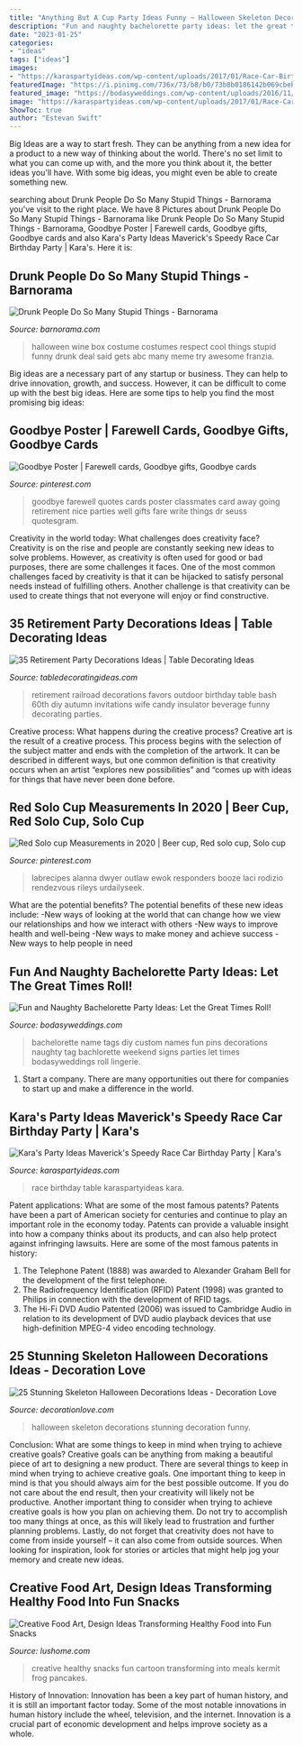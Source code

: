 ```yaml
---
title: "Anything But A Cup Party Ideas Funny ~ Halloween Skeleton Decorations Stunning Decoration Funny"
description: "Fun and naughty bachelorette party ideas: let the great times roll!"
date: "2023-01-25"
categories:
- "ideas"
tags: ["ideas"]
images:
- "https://karaspartyideas.com/wp-content/uploads/2017/01/Race-Car-Birthday-Party-via-Karas-Party-Ideas-KarasPartyIdeas.com30.jpeg"
featuredImage: "https://i.pinimg.com/736x/73/b8/b0/73b8b0186142b069cbeb863f754ac69e.jpg"
featured_image: "https://bodasyweddings.com/wp-content/uploads/2016/11/bachelorette-party-name-tags.jpg"
image: "https://karaspartyideas.com/wp-content/uploads/2017/01/Race-Car-Birthday-Party-via-Karas-Party-Ideas-KarasPartyIdeas.com30.jpeg"
ShowToc: true
author: "Estevan Swift"
---
```



Big Ideas are a way to start fresh. They can be anything from a new idea for a product to a new way of thinking about the world. There's no set limit to what you can come up with, and the more you think about it, the better ideas you'll have. With some big ideas, you might even be able to create something new.

	

		
searching about Drunk People Do So Many Stupid Things - Barnorama you've visit to the right place. We have 8 Pictures about Drunk People Do So Many Stupid Things - Barnorama like Drunk People Do So Many Stupid Things - Barnorama, Goodbye Poster | Farewell cards, Goodbye gifts, Goodbye cards and also Kara&#039;s Party Ideas Maverick&#039;s Speedy Race Car Birthday Party | Kara&#039;s. Here it is:
		
    
## Drunk People Do So Many Stupid Things - Barnorama

<img loading=lazy src="https://www.barnorama.com/wp-content/uploads/2018/04/23-drunk_people_do_so_many_stupid_things.jpg" onerror="this.onerror=null;this.src='https://tse1.mm.bing.net/th?id=OIP.aupGjecuH6wv5J0RMPtxQQAAAA&amp;pid=15.1';" alt="Drunk People Do So Many Stupid Things - Barnorama">

_Source: barnorama.com_

>halloween wine box costume costumes respect cool things stupid funny drunk deal said gets abc many meme try awesome franzia. 

	

Big ideas are a necessary part of any startup or business. They can help to drive innovation, growth, and success. However, it can be difficult to come up with the best big ideas. Here are some tips to help you find the most promising big ideas: 

    
## Goodbye Poster | Farewell Cards, Goodbye Gifts, Goodbye Cards

<img loading=lazy src="https://i.pinimg.com/originals/e4/29/cd/e429cde2895094d003036315f523fd35.jpg" onerror="this.onerror=null;this.src='https://tse3.mm.bing.net/th?id=OIP.JTGCNMKMgC3TO0I0fW30OwHaJ4&amp;pid=15.1';" alt="Goodbye Poster | Farewell cards, Goodbye gifts, Goodbye cards">

_Source: pinterest.com_

>goodbye farewell quotes cards poster classmates card away going retirement nice parties well gifts fare write things dr seuss quotesgram. 

	

Creativity in the world today: What challenges does creativity face?
Creativity is on the rise and people are constantly seeking new ideas to solve problems. However, as creativity is often used for good or bad purposes, there are some challenges it faces. One of the most common challenges faced by creativity is that it can be hijacked to satisfy personal needs instead of fulfilling others. Another challenge is that creativity can be used to create things that not everyone will enjoy or find constructive.

    
## 35 Retirement Party Decorations Ideas | Table Decorating Ideas

<img loading=lazy src="https://www.tabledecoratingideas.com/static/img/railroad-retirement-party-favors-in-blue-730.jpg" onerror="this.onerror=null;this.src='https://tse3.mm.bing.net/th?id=OIP.sboCP25MONL2Hk1deW1SpwHaLH&amp;pid=15.1';" alt="35 Retirement Party Decorations Ideas | Table Decorating Ideas">

_Source: tabledecoratingideas.com_

>retirement railroad decorations favors outdoor birthday table bash 60th diy autumn invitations wife candy insulator beverage funny decorating parties. 

	

Creative process: What happens during the creative process?
Creative art is the result of a creative process. This process begins with the selection of the subject matter and ends with the completion of the artwork. It can be described in different ways, but one common definition is that creativity occurs when an artist “explores new possibilities” and “comes up with ideas for things that have never been done before.

    
## Red Solo Cup Measurements In 2020 | Beer Cup, Red Solo Cup, Solo Cup

<img loading=lazy src="https://i.pinimg.com/736x/73/b8/b0/73b8b0186142b069cbeb863f754ac69e.jpg" onerror="this.onerror=null;this.src='https://tse4.mm.bing.net/th?id=OIP.tleGf52ATrIO9dtkgqUP5QHaH-&amp;pid=15.1';" alt="Red Solo cup Measurements in 2020 | Beer cup, Red solo cup, Solo cup">

_Source: pinterest.com_

>labrecipes alanna dwyer outlaw ewok responders booze laci rodizio rendezvous rileys urdailyseek. 

	

What are the potential benefits?
The potential benefits of these new ideas include: 
-New ways of looking at the world that can change how we view our relationships and how we interact with others 
-New ways to improve health and well-being 
-New ways to make money and achieve success 
-New ways to help people in need

    
## Fun And Naughty Bachelorette Party Ideas: Let The Great Times Roll!

<img loading=lazy src="https://bodasyweddings.com/wp-content/uploads/2016/11/bachelorette-party-name-tags.jpg" onerror="this.onerror=null;this.src='https://tse3.mm.bing.net/th?id=OIP.fbTxFkGFUJt6sJ4rAJBv6QHaJ4&amp;pid=15.1';" alt="Fun and Naughty Bachelorette Party Ideas: Let the Great Times Roll!">

_Source: bodasyweddings.com_

>bachelorette name tags diy custom names fun pins decorations naughty tag bachlorette weekend signs parties let times bodasyweddings roll lingerie. 

	

1. Start a company. There are many opportunities out there for companies to start up and make a difference in the world. 

    
## Kara&#039;s Party Ideas Maverick&#039;s Speedy Race Car Birthday Party | Kara&#039;s

<img loading=lazy src="https://karaspartyideas.com/wp-content/uploads/2017/01/Race-Car-Birthday-Party-via-Karas-Party-Ideas-KarasPartyIdeas.com30.jpeg" onerror="this.onerror=null;this.src='https://tse4.mm.bing.net/th?id=OIP.7bteYA3O1egGBSlqkGBMzAHaLH&amp;pid=15.1';" alt="Kara&#039;s Party Ideas Maverick&#039;s Speedy Race Car Birthday Party | Kara&#039;s">

_Source: karaspartyideas.com_

>race birthday table karaspartyideas kara. 

	

Patent applications: What are some of the most famous patents?
Patents have been a part of American society for centuries and continue to play an important role in the economy today. Patents can provide a valuable insight into how a company thinks about its products, and can also help protect against infringing lawsuits. Here are some of the most famous patents in history: 
1. The Telephone Patent (1888) was awarded to Alexander Graham Bell for the development of the first telephone. 
2. The Radiofrequency Identification (RFID) Patent (1998) was granted to Philips in connection with the development of RFID tags. 
3. The Hi-Fi DVD Audio Patented (2006) was issued to Cambridge Audio in relation to its development of DVD audio playback devices that use high-definition MPEG-4 video encoding technology. 

    
## 25 Stunning Skeleton Halloween Decorations Ideas - Decoration Love

<img loading=lazy src="http://www.decorationlove.com/wp-content/uploads/2016/05/funny-Skeleton-Halloween-Decorations.jpg" onerror="this.onerror=null;this.src='https://tse1.mm.bing.net/th?id=OIP.DjseQbqOKboR_UdSTGAndAHaNK&amp;pid=15.1';" alt="25 Stunning Skeleton Halloween Decorations Ideas - Decoration Love">

_Source: decorationlove.com_

>halloween skeleton decorations stunning decoration funny. 

	

Conclusion: What are some things to keep in mind when trying to achieve creative goals?
Creative goals can be anything from making a beautiful piece of art to designing a new product. There are several things to keep in mind when trying to achieve creative goals. One important thing to keep in mind is that you should always aim for the best possible outcome. If you do not care about the end result, then your creativity will likely not be productive. Another important thing to consider when trying to achieve creative goals is how you plan on achieving them. Do not try to accomplish too many things at once, as this will likely lead to frustration and further planning problems. Lastly, do not forget that creativity does not have to come from inside yourself – it can also come from outside sources. When looking for inspiration, look for stories or articles that might help jog your memory and create new ideas.

    
## Creative Food Art, Design Ideas Transforming Healthy Food Into Fun Snacks

<img loading=lazy src="http://www.lushome.com/wp-content/uploads/2015/07/healthy-snack-kids-food-decoration-ideas-11.jpg" onerror="this.onerror=null;this.src='https://tse1.mm.bing.net/th?id=OIP.WEexvKoJEBIzoeCR7XLdRwHaHa&amp;pid=15.1';" alt="Creative Food Art, Design Ideas Transforming Healthy Food into Fun Snacks">

_Source: lushome.com_

>creative healthy snacks fun cartoon transforming into meals kermit frog pancakes. 

	

History of Innovation:
Innovation has been a key part of human history, and it is still an important factor today. Some of the most notable innovations in human history include the wheel, television, and the internet. Innovation is a crucial part of economic development and helps improve society as a whole.

